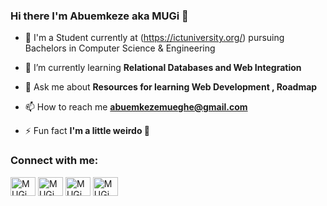 ### Hi there I'm Abuemkeze aka MUGi 👋

- 🏫 I'm a Student currently at (https://ictuniversity.org/) pursuing Bachelors in Computer Science & Engineering
- 🌱 I’m currently learning **Relational Databases and Web Integration**

- 💬 Ask me about **Resources for learning Web Development , Roadmap**

- 📫 How to reach me **abuemkezemueghe@gmail.com**

- ⚡ Fun fact **I'm a little weirdo 🤣**

<h3 align="left">Connect with me:</h3>
<p align="left">
<a href="https://twitter.com/abuemkeze" target="blank"><img align="center" src="https://raw.githubusercontent.com/rahuldkjain/github-profile-readme-generator/master/src/images/icons/Social/twitter.svg" alt="MUGi" height="30" width="40" /></a>
<a href="https://linkedin.com/in/abuemkeze-mueghe-388471200" target="blank"><img align="center" src="https://raw.githubusercontent.com/rahuldkjain/github-profile-readme-generator/master/src/images/icons/Social/linked-in-alt.svg" alt="MUGi" height="30" width="40" /></a>
<a href="https://stackoverflow.com/users/16842850/abuemkeze-mueghe" target="blank"><img align="center" src="https://github.com/rahuldkjain/github-profile-readme-generator/blob/master/src/images/icons/Social/stack-overflow.svg" alt="MUGi" height="30" width="40" /></a>
<a href="https://www.facebook.com/mueghe.abuemkezechu" target="blank"><img align="center" src="https://github.com/rahuldkjain/github-profile-readme-generator/blob/master/src/images/icons/Social/stack-overflow.svg" alt="MUGi" height="30" width="40" /></a>
</p>
